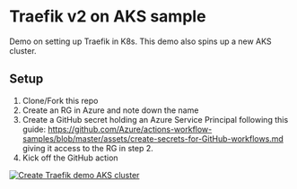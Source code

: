 # Traefik v2 on AKS sample

Demo on setting up Traefik in K8s. This demo also spins up a new AKS cluster.

## Setup

1. Clone/Fork this repo
2. Create an RG in Azure and note down the name
3. Create a GitHub secret holding an Azure Service Principal following this guide: <https://github.com/Azure/actions-workflow-samples/blob/master/assets/create-secrets-for-GitHub-workflows.md> giving it access to the RG in step 2.
4. Kick off the GitHub action

[![Create Traefik demo AKS cluster](https://github.com/fredrkl/traefik-k8s-setup/actions/workflows/workflow.yml/badge.svg)](https://github.com/fredrkl/traefik-k8s-setup/actions/workflows/workflow.yml)
